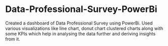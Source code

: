 # Data-Professional-Survey-PowerBi
Created a dashboard of Data Professional Survey using PowerBi.
Used various visualizations like line chart, donut chart clustered charts along with some KPIs which help in analysing the data further and deriving insights from it.
